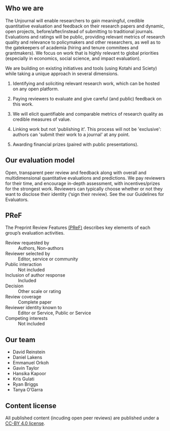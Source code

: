 ## Who we are
The Unjournal will enable researchers to gain meaningful, credible quantitative evaluation and feedback on their research papers and dynamic, open projects, before/after/instead of submitting to traditional journals. Evaluations and ratings will be public, providing relevant metrics of research quality and relevance to policymakers and other researchers, as well as to the gatekeepers of academia (hiring and tenure commitees and grantmakers).  We focus on work that is highly relevant to global priorities (especially in economics, social science, and impact evaluation). 

We are building on existing initiatives and tools (using Kotahi and Sciety) while taking a unique approach in several dimensions. 

1. Identifying and soliciting relevant research work, which can be hosted on any open platform.

2. Paying reviewers to evaluate and give careful (and public) feedback on this work.

3. We will elicit quantifiable and comparable metrics of research quality as credible measures of value. 

4. Linking work but not 'publishing it'. This process will not be 'exclusive': authors can 'submit their work to a journal' at any point. 

5. Awarding financial prizes (paired with public presentations).

## Our evaluation model

Open, transparent peer review and feedback along with overall and multidimensional quantitative evaluations and predictions. We pay reviewers for their time, and encourage in-depth assessment, with incentives/prizes for the strongest work.  Reviewers can typically choose whether or not they want to disclose their identity (‘sign their review). See the our Guidelines for Evaluators.

## PReF

The Preprint Review Features [(PReF)](https://osf.io/8zj9w/) describes key elements of each group’s evaluation activities.

<dl class="group-page-pref">
    <dt>Review requested by</dt>
    <dd>Authors, Non-authors</dd>
    <dt>Reviewer selected by</dt>
    <dd>Editor, service or community</dd>
    <dt>Public interaction</dt>
    <dd>Not included</dd>
    <dt>Inclusion of author response</dt>
    <dd>Included</dd>
    <dt>Decision</dt>
    <dd>Other scale or rating</dd>
    <dt>Review coverage</dt>
    <dd>Complete paper</dd>
    <dt>Reviewer identity known to</dt>
    <dd>Editor or Service, Public or Service</dd>
    <dt>Competing interests</dt>
    <dd>Not included</dd>
</dl>

## Our team

- David Reinstein
- Daniel Lakens
- Emmanuel Orkoh
- Gavin Taylor
- Hansika Kapoor
- Kris Gulati
- Ryan Briggs
- Tanya O’Garra

## Content license

All published content (incuding open peer reviews) are published under a [CC-BY 4.0 license](https://creativecommons.org/licenses/by/4.0/).
